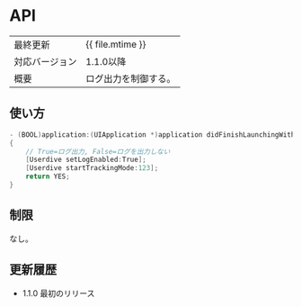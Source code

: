 # API

|                |            |
|:---------------|:-----------|
| 最終更新       | {{ file.mtime }} |
| 対応バージョン | 1.1.0以降      |
| 概要           | ログ出力を制御する。 |

## 使い方

```objectivec
- (BOOL)application:(UIApplication *)application didFinishLaunchingWithOptions:(NSDictionary *)launchOptions
{
    // True=ログ出力, False=ログを出力しない
    [Userdive setLogEnabled:True];
    [Userdive startTrackingMode:123];
    return YES;
}
```

## 制限

なし。

## 更新履歴

- 1.1.0 最初のリリース
